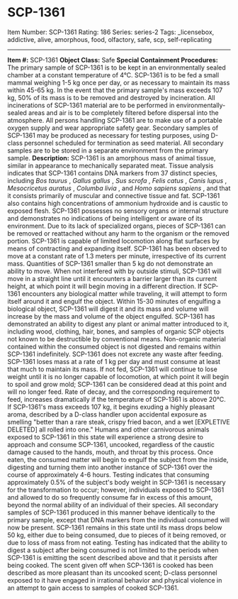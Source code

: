 # SCP-1361
Item Number: SCP-1361
Rating: 186
Series: series-2
Tags: _licensebox, addictive, alive, amorphous, food, olfactory, safe, scp, self-replicating

---

**Item #:** SCP-1361
**Object Class:** Safe
**Special Containment Procedures:** The primary sample of SCP-1361 is to be kept in an environmentally sealed chamber at a constant temperature of 4°C. SCP-1361 is to be fed a small mammal weighing 1-5 kg once per day, or as necessary to maintain its mass within 45-65 kg. In the event that the primary sample's mass exceeds 107 kg, 50% of its mass is to be removed and destroyed by incineration. All incinerations of SCP-1361 material are to be performed in environmentally-sealed areas and air is to be completely filtered before dispersal into the atmosphere. All persons handling SCP-1361 are to make use of a portable oxygen supply and wear appropriate safety gear.
Secondary samples of SCP-1361 may be produced as necessary for testing purposes, using D-class personnel scheduled for termination as seed material. All secondary samples are to be stored in a separate environment from the primary sample.
**Description:** SCP-1361 is an amorphous mass of animal tissue, similar in appearance to mechanically separated meat. Tissue analysis indicates that SCP-1361 contains DNA markers from 37 distinct species, including _Bos taurus_ , _Gallus gallus_ , _Sus scrofa_ , _Felis catus_ , _Canis lupus_ , _Mesocricetus auratus_ , _Columba livia_ , and _Homo sapiens sapiens_ , and that it consists primarily of muscular and connective tissue and fat. SCP-1361 also contains high concentrations of ammonium hydroxide and is caustic to exposed flesh. SCP-1361 possesses no sensory organs or internal structure and demonstrates no indications of being intelligent or aware of its environment.
Due to its lack of specialized organs, pieces of SCP-1361 can be removed or reattached without any harm to the organism or the removed portion. SCP-1361 is capable of limited locomotion along flat surfaces by means of contracting and expanding itself. SCP-1361 has been observed to move at a constant rate of 1.3 meters per minute, irrespective of its current mass. Quantities of SCP-1361 smaller than 5 kg do not demonstrate an ability to move. When not interfered with by outside stimuli, SCP-1361 will move in a straight line until it encounters a barrier larger than its current height, at which point it will begin moving in a different direction.
If SCP-1361 encounters any biological matter while traveling, it will attempt to form itself around it and engulf the object. Within 15-30 minutes of engulfing a biological object, SCP-1361 will digest it and its mass and volume will increase by the mass and volume of the object engulfed. SCP-1361 has demonstrated an ability to digest any plant or animal matter introduced to it, including wood, clothing, hair, bones, and samples of organic SCP objects not known to be destructible by conventional means. Non-organic material contained within the consumed object is not digested and remains within SCP-1361 indefinitely. SCP-1361 does not excrete any waste after feeding. SCP-1361 loses mass at a rate of 1 kg per day and must consume at least that much to maintain its mass. If not fed, SCP-1361 will continue to lose weight until it is no longer capable of locomotion, at which point it will begin to spoil and grow mold; SCP-1361 can be considered dead at this point and will no longer feed. Rate of decay, and the corresponding requirement to feed, increases dramatically if the temperature of SCP-1361 is above 20°C.
If SCP-1361's mass exceeds 107 kg, it begins exuding a highly pleasant aroma, described by a D-class handler upon accidental exposure as smelling "better than a rare steak, crispy fried bacon, and a wet [EXPLETIVE DELETED] all rolled into one." Humans and other carnivorous animals exposed to SCP-1361 in this state will experience a strong desire to approach and consume SCP-1361, uncooked, regardless of the caustic damage caused to the hands, mouth, and throat by this process. Once eaten, the consumed matter will begin to engulf the subject from the inside, digesting and turning them into another instance of SCP-1361 over the course of approximately 4-6 hours. Testing indicates that consuming approximately 0.5% of the subject's body weight in SCP-1361 is necessary for the transformation to occur; however, individuals exposed to SCP-1361 and allowed to do so frequently consume far in excess of this amount, beyond the normal ability of an individual of their species. All secondary samples of SCP-1361 produced in this manner behave identically to the primary sample, except that DNA markers from the individual consumed will now be present.
SCP-1361 remains in this state until its mass drops below 50 kg, either due to being consumed, due to pieces of it being removed, or due to loss of mass from not eating. Testing has indicated that the ability to digest a subject after being consumed is not limited to the periods when SCP-1361 is emitting the scent described above and that it persists after being cooked. The scent given off when SCP-1361 is cooked has been described as more pleasant than its uncooked scent; D-class personnel exposed to it have engaged in irrational behavior and physical violence in an attempt to gain access to samples of cooked SCP-1361.